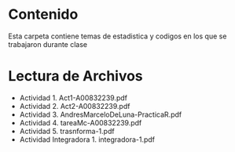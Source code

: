 # Contenido
Esta carpeta contiene temas de estadistica y codigos en los que se trabajaron durante clase

# Lectura de Archivos

* Actividad 1. Act1-A00832239.pdf
* Actividad 2. Act2-A00832239.pdf
* Actividad 3. AndresMarceloDeLuna-PracticaR.pdf
* Actividad 4. tareaMc-A00832239.pdf
* Actividad 5. trasnforma-1.pdf
* Actividad Integradora 1. integradora-1.pdf
